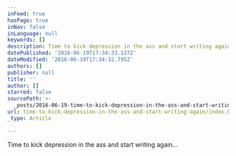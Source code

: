 ```yaml
---
inFeed: true
hasPage: true
inNav: false
inLanguage: null
keywords: []
description: Time to kick depression in the ass and start writing again...
datePublished: '2016-06-19T17:34:33.127Z'
dateModified: '2016-06-19T17:34:32.795Z'
authors: []
publisher: null
title: ''
author: []
starred: false
sourcePath: >-
  _posts/2016-06-19-time-to-kick-depression-in-the-ass-and-start-writing-again.md
url: time-to-kick-depression-in-the-ass-and-start-writing-again/index.html
_type: Article

---
```

Time to kick depression in the ass and start writing again...